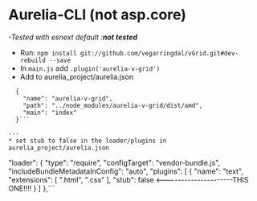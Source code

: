 # Aurelia-CLI (not asp.core)

*-Tested with esnext default :**not tested***
* Run: ```npm install git://github.com/vegarringdal/vGrid.git#dev-rebuild --save```
* In ```main.js``` add ```.plugin('aurelia-v-grid')```
* Add to aurelia_project/aurelia.json
```
  {
    "name": "aurelia-v-grid",
    "path": "../node_modules/aurelia-v-grid/dist/amd",
    "main": "index"
  }```

---
* set stub to false in the loader/plugins in aurelia_project/aurelia.json
```
  "loader": {
      "type": "require",
      "configTarget": "vendor-bundle.js",
      "includeBundleMetadataInConfig": "auto",
      "plugins": [
        {
          "name": "text",
          "extensions": [
            ".html",
            ".css"
          ],
          "stub": false <---------------------THIS ONE!!!!
        }
      ]
    },```